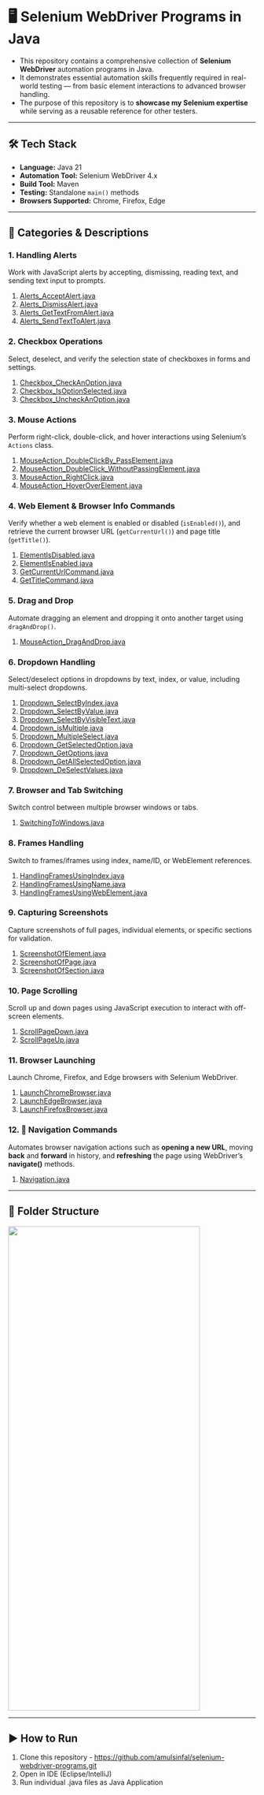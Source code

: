 # 🖥️ Selenium WebDriver Programs in Java
- This repository contains a comprehensive collection of **Selenium WebDriver** automation programs in Java. 
- It demonstrates essential automation skills frequently required in real-world testing — from basic element interactions to advanced browser handling.
- The purpose of this repository is to **showcase my Selenium expertise** while serving as a reusable reference for other testers.

---

## 🛠 Tech Stack
- **Language:** Java 21
- **Automation Tool:** Selenium WebDriver 4.x
- **Build Tool:** Maven
- **Testing:** Standalone `main()` methods
- **Browsers Supported:** Chrome, Firefox, Edge

---

## 📂 Categories & Descriptions

### 1. Handling Alerts
Work with JavaScript alerts by accepting, dismissing, reading text, and sending text input to prompts.  
1. [Alerts_AcceptAlert.java](https://github.com/amulsinfal/selenium-webdriver-programs/blob/master/src/test/java/programs/Alerts_AcceptAlert.java)
2. [Alerts_DismissAlert.java](https://github.com/amulsinfal/selenium-webdriver-programs/blob/master/src/test/java/programs/Alerts_DismissAlert.java)
3. [Alerts_GetTextFromAlert.java](https://github.com/amulsinfal/selenium-webdriver-programs/blob/master/src/test/java/programs/Alerts_GetTextFromAlert.java)
4. [Alerts_SendTextToAlert.java](https://github.com/amulsinfal/selenium-webdriver-programs/blob/master/src/test/java/programs/Alerts_SendTextToAlert.java)  

### 2. Checkbox Operations
Select, deselect, and verify the selection state of checkboxes in forms and settings.  
1. [Checkbox_CheckAnOption.java](https://github.com/amulsinfal/selenium-webdriver-programs/blob/master/src/test/java/programs/Checkbox_CheckAnOption.java)  
2. [Checkbox_IsOptionSelected.java](https://github.com/amulsinfal/selenium-webdriver-programs/blob/master/src/test/java/programs/Checkbox_IsOptionSelected.java)  
3. [ Checkbox_UncheckAnOption.java](https://github.com/amulsinfal/selenium-webdriver-programs/blob/master/src/test/java/programs/Checkbox_UncheckAnOption.java)  

### 3. Mouse Actions
Perform right-click, double-click, and hover interactions using Selenium’s `Actions` class.  
1. [MouseAction_DoubleClickBy_PassElement.java](https://github.com/amulsinfal/selenium-webdriver-programs/blob/master/src/test/java/programs/MouseAction_DoubleClickBy_PassElement.java)
2. [MouseAction_DoubleClick_WithoutPassingElement.java](https://github.com/amulsinfal/selenium-webdriver-programs/blob/master/src/test/java/programs/MouseAction_DoubleClick_WithoutPassingElement.java)
3. [MouseAction_RightClick.java](https://github.com/amulsinfal/selenium-webdriver-programs/blob/master/src/test/java/programs/MouseAction_RightClick.java)
4. [MouseAction_HoverOverElement.java](https://github.com/amulsinfal/selenium-webdriver-programs/blob/master/src/test/java/programs/MouseAction_HoverOverElement.java)  

### 4. Web Element & Browser Info Commands
Verify whether a web element is enabled or disabled (`isEnabled()`), and retrieve the current browser URL (`getCurrentUrl()`) and page title (`getTitle()`).  
1. [ElementIsDisabled.java](https://github.com/amulsinfal/selenium-webdriver-programs/blob/master/src/test/java/programs/ElementIsDisabled.java)  
2. [ElementIsEnabled.java](https://github.com/amulsinfal/selenium-webdriver-programs/blob/master/src/test/java/programs/ElementIsEnabled.java)  
3. [GetCurrentUrlCommand.java](https://github.com/amulsinfal/selenium-webdriver-programs/blob/master/src/test/java/programs/GetCurrentUrlCommand.java)
4. [GetTitleCommand.java](https://github.com/amulsinfal/selenium-webdriver-programs/blob/master/src/test/java/programs/GetTitleCommand.java)  

### 5. Drag and Drop
Automate dragging an element and dropping it onto another target using `dragAndDrop()`.
1. [MouseAction_DragAndDrop.java](https://github.com/amulsinfal/selenium-webdriver-programs/blob/master/src/test/java/programs/MouseAction_DragAndDrop.java)  

### 6. Dropdown Handling
Select/deselect options in dropdowns by text, index, or value, including multi-select dropdowns.
1. [Dropdown_SelectByIndex.java](https://github.com/amulsinfal/selenium-webdriver-programs/blob/master/src/test/java/programs/Dropdown_SelectByIndex.java)
2. [Dropdown_SelectByValue.java](https://github.com/amulsinfal/selenium-webdriver-programs/blob/master/src/test/java/programs/Dropdown_SelectByValue.java)
3. [Dropdown_SelectByVisibleText.java](https://github.com/amulsinfal/selenium-webdriver-programs/blob/master/src/test/java/programs/Dropdown_SelectByVisibleText.java)
4. [Dropdown_isMultiple.java](https://github.com/amulsinfal/selenium-webdriver-programs/blob/master/src/test/java/programs/Dropdown_isMultiple.java)  
5. [Dropdown_MultipleSelect.java](https://github.com/amulsinfal/selenium-webdriver-programs/blob/master/src/test/java/programs/Dropdown_MultipleSelect.java)
6. [Dropdown_GetSelectedOption.java](https://github.com/amulsinfal/selenium-webdriver-programs/blob/master/src/test/java/programs/Dropdown_GetSelectedOption.java)
7. [Dropdown_GetOptions.java](https://github.com/amulsinfal/selenium-webdriver-programs/blob/master/src/test/java/programs/Dropdown_GetOptions.java)  
8. [Dropdown_GetAllSelectedOption.java](https://github.com/amulsinfal/selenium-webdriver-programs/blob/master/src/test/java/programs/Dropdown_GetAllSelectedOption.java)
9. [Dropdown_DeSelectValues.java](https://github.com/amulsinfal/selenium-webdriver-programs/blob/master/src/test/java/programs/Dropdown_DeSelectValues.java)

### 7. Browser and Tab Switching
Switch control between multiple browser windows or tabs.  
1. [SwitchingToWindows.java](https://github.com/amulsinfal/selenium-webdriver-programs/blob/master/src/test/java/programs/SwitchingToWindows.java)  

### 8. Frames Handling
Switch to frames/iframes using index, name/ID, or WebElement references.  
1. [HandlingFramesUsingIndex.java](https://github.com/amulsinfal/selenium-webdriver-programs/blob/master/src/test/java/programs/HandlingFramesUsingIndex.java)  
2. [HandlingFramesUsingName.java](https://github.com/amulsinfal/selenium-webdriver-programs/blob/master/src/test/java/programs/HandlingFramesUsingName.java)  
3. [HandlingFramesUsingWebElement.java](https://github.com/amulsinfal/selenium-webdriver-programs/blob/master/src/test/java/programs/HandlingFramesUsingWebElement.java)

### 9. Capturing Screenshots
Capture screenshots of full pages, individual elements, or specific sections for validation.  
1. [ScreenshotOfElement.java](https://github.com/amulsinfal/selenium-webdriver-programs/blob/master/src/test/java/programs/ScreenshotOfElement.java)
2. [ScreenshotOfPage.java](https://github.com/amulsinfal/selenium-webdriver-programs/blob/master/src/test/java/programs/ScreenshotOfPage.java)
3. [ScreenshotOfSection.java](https://github.com/amulsinfal/selenium-webdriver-programs/blob/master/src/test/java/programs/ScreenshotOfSection.java)

### 10. Page Scrolling
Scroll up and down pages using JavaScript execution to interact with off-screen elements.  
1. [ScrollPageDown.java](https://github.com/amulsinfal/selenium-webdriver-programs/blob/master/src/test/java/programs/ScrollPageDown.java)
2. [ScrollPageUp.java](https://github.com/amulsinfal/selenium-webdriver-programs/blob/master/src/test/java/programs/ScrollPageUp.java)  

### 11. Browser Launching
Launch Chrome, Firefox, and Edge browsers with Selenium WebDriver.  
1. [LaunchChromeBrowser.java](https://github.com/amulsinfal/selenium-webdriver-programs/blob/master/src/test/java/programs/LaunchChromeBrowser.java)  
2. [LaunchEdgeBrowser.java](https://github.com/amulsinfal/selenium-webdriver-programs/blob/master/src/test/java/programs/LaunchEdgeBrowser.java)  
3. [LaunchFirefoxBrowser.java](https://github.com/amulsinfal/selenium-webdriver-programs/blob/master/src/test/java/programs/LaunchFirefoxBrowser.java)  

### 12. 🧭 Navigation Commands
Automates browser navigation actions such as **opening a new URL**, moving **back** and **forward** in history, and **refreshing** the page using WebDriver’s **navigate()** methods.  
1. [Navigation.java](https://github.com/amulsinfal/selenium-webdriver-programs/blob/master/src/test/java/programs/Navigation.java)

---

## 📂 Folder Structure
<img width="390" height="983" alt="" src="https://github.com/user-attachments/assets/ee7d1320-098c-4524-838b-ffaef14d65de" />

---

## ▶️ How to Run
1. Clone this repository - https://github.com/amulsinfal/selenium-webdriver-programs.git
2. Open in IDE (Eclipse/IntelliJ)
3. Run individual .java files as Java Application
